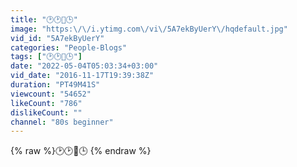 ```yaml
---
title: "🕑🕑🐝🕒"
image: "https:\/\/i.ytimg.com\/vi\/5A7ekByUerY\/hqdefault.jpg"
vid_id: "5A7ekByUerY"
categories: "People-Blogs"
tags: ["🕑🕑🐝🕒"]
date: "2022-05-04T05:03:34+03:00"
vid_date: "2016-11-17T19:39:38Z"
duration: "PT49M41S"
viewcount: "54652"
likeCount: "786"
dislikeCount: ""
channel: "80s beginner"
---
```

{% raw %}🕑🕑🐝🕒 {% endraw %}
